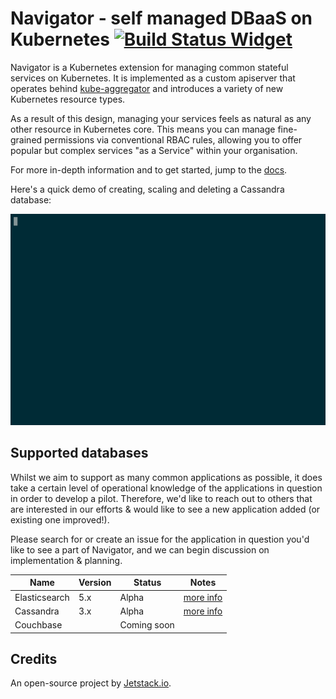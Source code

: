 # Navigator - self managed DBaaS on Kubernetes [![Build Status Widget]][Build Status]

Navigator is a Kubernetes extension for managing common stateful services on
Kubernetes. It is implemented as a custom apiserver that operates behind
[kube-aggregator](https://github.com/kubernetes/kube-aggregator) and introduces
a variety of new Kubernetes resource types.

As a result of this design, managing your services feels as natural as any
other resource in Kubernetes core. This means you can manage fine-grained
permissions via conventional RBAC rules, allowing you to offer popular but
complex services "as a Service" within your organisation.

For more in-depth information and to get started, jump to the [docs](https://navigator-dbaas.readthedocs.io).

Here's a quick demo of creating, scaling and deleting a Cassandra database:

![](sphinx-docs/images/demo.gif)

## Supported databases

Whilst we aim to support as many common applications as possible, it does take
a certain level of operational knowledge of the applications in question in
order to develop a pilot. Therefore, we'd like to reach out to others that are
interested in our efforts & would like to see a new application added (or
existing one improved!).

Please search for or create an issue for the application in question you'd like
to see a part of Navigator, and we can begin discussion on implementation &
planning.

| Name          | Version   | Status      | Notes                                                                             |
| ------------- | --------- | ----------- | --------------------------------------------------------------------------------- |
| Elasticsearch | 5.x       | Alpha       | [more info](https://navigator-dbaas.readthedocs.io/en/latest/elasticsearch.html)  |
| Cassandra     | 3.x       | Alpha       | [more info](https://navigator-dbaas.readthedocs.io/en/latest/cassandra.html)      |
| Couchbase     |           | Coming soon |                                                                                   |

## Credits

An open-source project by [Jetstack.io](https://www.jetstack.io/).

[Build Status Widget]: https://travis-ci.org/jetstack/navigator.svg?branch=master
[Build Status]: https://travis-ci.org/jetstack/navigator
